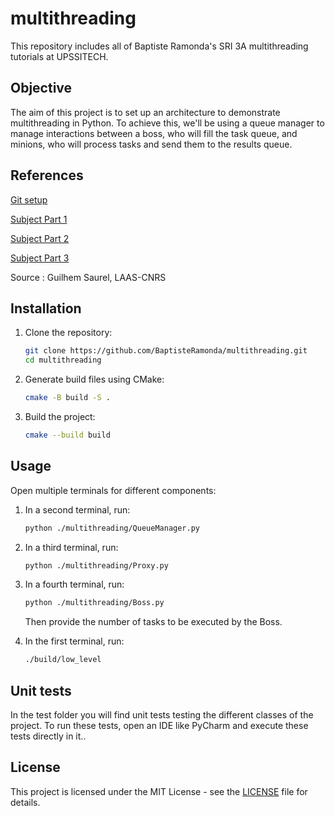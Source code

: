 # multithreading
This repository includes all of Baptiste Ramonda's SRI 3A multithreading tutorials at UPSSITECH.

## Objective

The aim of this project is to set up an architecture to demonstrate multithreading in Python. To achieve this, we'll be using a queue manager to manage interactions between a boss, who will fill the task queue, and minions, who will process tasks and send them to the results queue.

## References

[Git setup](https://homepages.laas.fr/gsaurel/teach/2023-2024/3A_SRI/a-tp-1.pdf)

[Subject Part 1](https://homepages.laas.fr/gsaurel/teach/2023-2024/3A_SRI/b-tp-2.pdf)

[Subject Part 2](https://homepages.laas.fr/gsaurel/teach/2023-2024/3A_SRI/c-tp-3.pdf)

[Subject Part 3](https://homepages.laas.fr/gsaurel/teach/2023-2024/3A_SRI/d-tp-4.pdf)

Source : Guilhem Saurel, LAAS-CNRS


## Installation

1. Clone the repository:

    ```bash
    git clone https://github.com/BaptisteRamonda/multithreading.git
    cd multithreading
    ```

2. Generate build files using CMake:

    ```bash
    cmake -B build -S .
    ```

3. Build the project:

    ```bash
    cmake --build build
    ```

## Usage

Open multiple terminals for different components:

1. In a second terminal, run:

    ```bash
    python ./multithreading/QueueManager.py
    ```

2. In a third terminal, run:

    ```bash
    python ./multithreading/Proxy.py
    ```

3. In a fourth terminal, run:

    ```bash
    python ./multithreading/Boss.py
    ```

    Then provide the number of tasks to be executed by the Boss.

4. In the first terminal, run:

    ```bash
    ./build/low_level
    ```

## Unit tests

In the test folder you will find unit tests testing the different classes of the project. To run these tests, open an IDE like PyCharm and execute these tests directly in it..

## License

This project is licensed under the MIT License - see the [LICENSE]([LICENSE](https://pitt.libguides.com/openlicensing/MIT)https://pitt.libguides.com/openlicensing/MIT) file for details.
